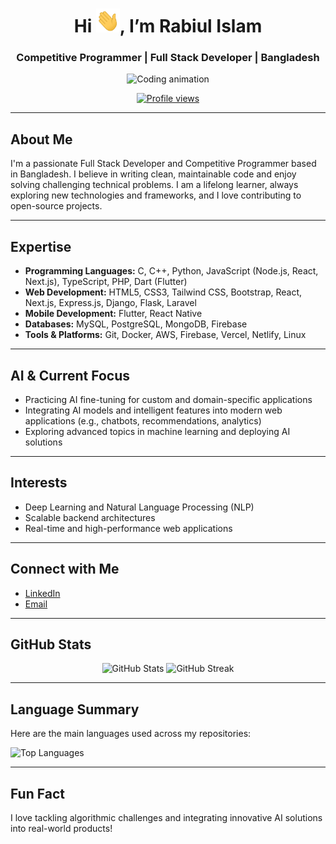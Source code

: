 <h1 align="center">Hi <img src="https://raw.githubusercontent.com/ABSphreak/ABSphreak/master/gifs/Hi.gif" width="38" height="38">, I’m Rabiul Islam</h1> <h3 align="center">Competitive Programmer | Full Stack Developer | Bangladesh</h3> <p align="center"> <img src="https://user-images.githubusercontent.com/55389276/140866485-8fb1c876-9a8f-4d6a-98dc-08c4981eaf70.gif" width="340" alt="Coding animation"> </p> <p align="center"> <a href="https://komarev.com/ghpvc/?username=RabiulCPDev&label=Profile%20views&color=0e75b6&style=flat" target="_blank"> <img src="https://komarev.com/ghpvc/?username=RabiulCPDev&label=Profile%20views&color=0e75b6&style=flat" alt="Profile views"/> </a> </p>

---

## About Me

I'm a passionate Full Stack Developer and Competitive Programmer based in Bangladesh. I believe in writing clean, maintainable code and enjoy solving challenging technical problems. I am a lifelong learner, always exploring new technologies and frameworks, and I love contributing to open-source projects.

---

## Expertise

- **Programming Languages:** C, C++, Python, JavaScript (Node.js, React, Next.js), TypeScript, PHP, Dart (Flutter)
- **Web Development:** HTML5, CSS3, Tailwind CSS, Bootstrap, React, Next.js, Express.js, Django, Flask, Laravel
- **Mobile Development:** Flutter, React Native
- **Databases:** MySQL, PostgreSQL, MongoDB, Firebase
- **Tools & Platforms:** Git, Docker, AWS, Firebase, Vercel, Netlify, Linux

---

## AI & Current Focus

- Practicing AI fine-tuning for custom and domain-specific applications
- Integrating AI models and intelligent features into modern web applications (e.g., chatbots, recommendations, analytics)
- Exploring advanced topics in machine learning and deploying AI solutions

---

## Interests

- Deep Learning and Natural Language Processing (NLP)
- Scalable backend architectures
- Real-time and high-performance web applications

---

## Connect with Me

- [LinkedIn](https://www.linkedin.com/in/Rabiul-Rabi/)
- [Email](mailto:rabiulrabi.cse@gmail.com)

---

## GitHub Stats

<p align="center">
  <img src="https://github-readme-stats.vercel.app/api?username=RabiulCPDev&show_icons=true&theme=default&locale=en" width="420" alt="GitHub Stats"/>
  <img src="https://github-readme-streak-stats.herokuapp.com/?user=RabiulCPDev&theme=default" width="400" alt="GitHub Streak"/>
</p>

---

## Language Summary

Here are the main languages used across my repositories:

<p>
  <img src="https://github-readme-stats.vercel.app/api/top-langs?username=RabiulCPDev&show_icons=true&locale=en&layout=compact" width="280" alt="Top Languages"/>
</p>

---

## Fun Fact

I love tackling algorithmic challenges and integrating innovative AI solutions into real-world products!
